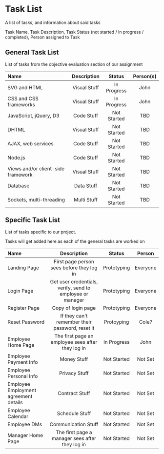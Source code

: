 # Task List 
A list of tasks, and information about said tasks 

Task Name, Task Description, Task Status (not started / in progress / completed), Person assigned to Task

## General Task List 

List of tasks from the objective evaluation section of our assignment

| Name                               | Description  | Status      | Person(s) |
| :--------------------------------- |:------------:|:-----------:|:------:|
| SVG and HTML                       | Visual Stuff | In Progress | John   | 
| CSS and CSS frameworks             | Visual Stuff | In Progress | John   |
| JavaScript, jQuery, D3             | Code Stuff   | Not Started | TBD    |
| DHTML                              | Visual Stuff | Not Started | TBD    |
| AJAX, web services                 | Code Stuff   | Not Started | TBD    |
| Node.js                            | Code Stuff   | Not Started | TBD    | 
| Views and/or client-side framework | Visual Stuff | Not Started | TBD    | 
| Database                           | Data Stuff   | Not Started | TBD    | 
| Sockets, multi-threading           | Multi Stuff  | Not Started | TBD    |

## Specific Task List 

List of tasks specific to our project. 

Tasks will get added here as each of the general tasks are worked on 

| Name |  Description | Status | Person | 
|:---- |:-----------:|:------:|:------:|
|Landing Page| First page person sees before they log in| Prototyping | Everyone |
|Login Page| Get user credentials, verify, send to employee or manager | Prototyping | Everyone | 
|Register Page| Copy of login page | Prototyping | Everyone | 
|Reset Password | If they can't remember their password, reset it | Protoyping | Cole? | 
|Employee Home Page |The first page an employee sees after they log in | In Progress | John |
|Employee Payment Info | Money Stuff | Not Started | Not Set |
|Employee Personal Info | Privacy Stuff | Not Started | Not Set |
|Employee Employment agreement details | Contract Stuff | Not Started | Not Set |
|Employee Calendar | Schedule Stuff | Not Started | Not Set |
|Employee DMs | Communication Stuff | Not Started | Not Set |
|Manager Home Page | The first page a manager sees after they log in | Not Started | Not Set |

